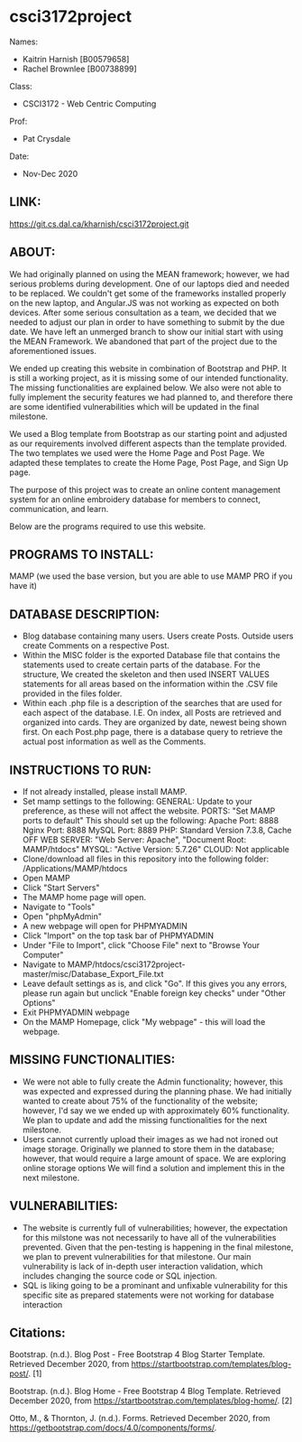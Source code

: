 # csci3172project
Names:  
- Kaitrin Harnish [B00579658]  
- Rachel Brownlee [B00738899]   


Class:      
- CSCI3172 - Web Centric Computing   


Prof:       
- Pat Crysdale  

Date:   
- Nov-Dec 2020   

LINK: 
--------------------------------------
https://git.cs.dal.ca/kharnish/csci3172project.git


ABOUT:  
--------------------------------------

We had originally planned on using the MEAN framework; however, we had serious 
problems during development. One of our laptops died and needed to be replaced. 
We couldn't get some of the frameworks installed properly on the new laptop, and
Angular.JS was not working as expected on both devices. After some serious 
consultation as a team, we decided that we needed to adjust our plan in order to
have something to submit by the due date. We have left an unmerged branch to 
show our initial start with using the MEAN Framework. We abandoned that part of 
the project due to the aforementioned issues. 

We ended up creating this website in combination of Bootstrap and PHP. It is 
still a working project, as it is missing some of our intended functionality. 
The missing functionalities are explained below. We also were not able to fully
implement the security features we had planned to, and therefore there are some
identified vulnerabilities which will be updated in the final milestone. 

We used a Blog template from Bootstrap as our starting point and adjusted as our
requirements involved different aspects than the template provided. The two 
templates we used were the Home Page and Post Page. We adapted these templates 
to create the Home Page, Post Page, and Sign Up page.

The purpose of this project was to create an online content management system 
for an online embroidery database for members to connect, communication, and 
learn.

Below are the programs required to use this website. 

PROGRAMS TO INSTALL: 
----------------------
MAMP (we used the base version, but you are able to use MAMP PRO if you have it)

DATABASE DESCRIPTION:
-----------------------
- Blog database containing many users. Users create Posts. Outside users create 
  Comments on a respective Post. 
- Within the MISC folder is the exported Database file that contains the 
  statements used to create certain parts of the database. For the structure, 
  We created the skeleton and then used INSERT VALUES statements for all areas 
  based on the information within the .CSV file provided in the files folder. 
- Within each .php file is a description of the searches that are used for each 
  aspect of the database. I.E. On index, all Posts are retrieved and organized 
  into cards. They are organized by date, newest being shown first. On each 
  Post.php page, there is a database query to retrieve the actual post 
  information as well as the Comments. 

INSTRUCTIONS TO RUN: 
-----------------------
- If not already installed, please install MAMP. 
- Set mamp settings to the following: 
    GENERAL: Update to your preference, as these will not affect the website. 
    PORTS: "Set MAMP ports to default" This should set up the following: 
        Apache Port: 8888
        Nginx Port: 8888
        MySQL Port: 8889 
    PHP: Standard Version 7.3.8, Cache OFF
    WEB SERVER: "Web Server: Apache", "Document Root: MAMP/htdocs"
    MYSQL: "Active Version: 5.7.26"
    CLOUD: Not applicable
- Clone/download all files in this repository into the following folder: 
  /Applications/MAMP/htdocs 
- Open MAMP
- Click "Start Servers"
- The MAMP home page will open. 
- Navigate to "Tools" 
- Open "phpMyAdmin"
- A new webpage will open for PHPMYADMIN 
- Click "Import" on the top task bar of PHPMYADMIN
- Under "File to Import", click "Choose File" next to "Browse Your Computer"
- Navigate to MAMP/htdocs/csci3172project-master/misc/Database_Export_File.txt
- Leave default settings as is, and click "Go". If this gives you any errors, 
  please run again but unclick "Enable foreign key checks" under "Other Options"
- Exit PHPMYADMIN webpage
- On the MAMP Homepage, click "My webpage" - this will load the webpage. 

MISSING FUNCTIONALITIES: 
--------------------------
- We were not able to fully create the Admin functionality; however, this was 
  expected and expressed during the planning phase. We had initially wanted to 
  create about 75% of the functionality of the website; however, I'd say we 
  we ended up with approximately 60% functionality. We plan to update and add
  the missing functionalities for the next milestone. 
- Users cannot currently upload their images as we had not ironed out image
  storage. Originally we planned to store them in the database; however, that 
  would require a large amount of space. We are exploring online storage options
  We will find a solution and implement this in the next milestone. 

VULNERABILITIES: 
-----------------------
- The website is currently full of vulnerabilities; however, the expectation 
  for this milstone was not necessarily to have all of the vulnerabilities 
  prevented. Given that the pen-testing is happening in the final milestone, 
  we plan to prevent vulnerabilities for that milestone. Our main vulnerability
  is lack of in-depth user interaction validation, which includes changing the 
  source code or SQL injection. 
- SQL is liking going to be a prominant and unfixable vulnerability for this 
  specific site as prepared statements were not working for database interaction


Citations: 
----------
Bootstrap. (n.d.). Blog Post - Free Bootstrap 4 Blog Starter Template. Retrieved December 2020, from https://startbootstrap.com/templates/blog-post/. [1]

Bootstrap. (n.d.). Blog Home - Free Bootstrap 4 Blog Template. Retrieved December 2020, from https://startbootstrap.com/templates/blog-home/. [2]

Otto, M., & Thornton, J. (n.d.). Forms. Retrieved December 2020, from https://getbootstrap.com/docs/4.0/components/forms/.